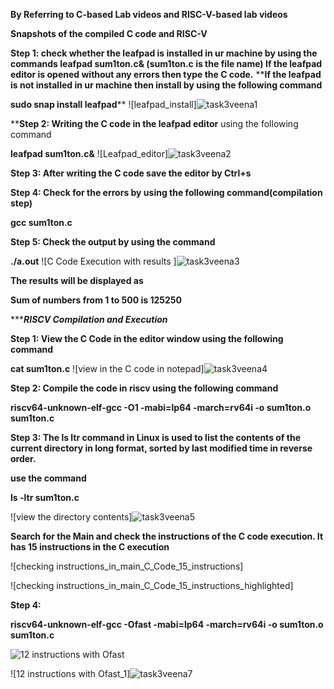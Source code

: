 **By Referring to C-based Lab videos and RISC-V-based lab videos**

**Snapshots of the compiled C code and RISC-V**

**Step 1: check whether the leafpad is installed in ur machine by using the commands
leafpad sum1ton.c& (sum1ton.c is the file name)
If the leafpad editor is opened without any errors then type the C code.**
****If the leafpad is not installed in ur machine then install by using the following command**

**sudo snap install leafpad****
![leafpad_install]![task3veena1](https://github.com/Veena-04/veena/assets/145828292/6a47a7d8-8894-423d-aa8c-2a6ed29a6fe0)


****Step 2: Writing the C code in the leafpad editor** using the following command

**leafpad sum1ton.c&**
![Leafpad_editor]![task3veena2](https://github.com/Veena-04/veena/assets/145828292/4b4e6e22-9408-4d73-b47a-202a50c8eef6)


**Step 3: After writing the C code save the editor by Ctrl+s**

**Step 4: Check for the errors by using the following command(compilation step)**

**gcc sum1ton.c**

**Step 5: Check the output by using the command**

**./a.out**
![C Code Execution with results ]![task3veena3](https://github.com/Veena-04/veena/assets/145828292/330d1df8-1eb3-43d3-9fa5-5d52a484dd76)


**The results will be displayed as** 

**Sum of numbers from 1 to 500 is 125250**


********************************************************RISCV Compilation and Execution*****************************************************

**Step 1: View the C Code in the editor window using the following command**

**cat sum1ton.c**
![view in the C code in notepad]![task3veena4](https://github.com/Veena-04/veena/assets/145828292/1093c35e-68c3-4ec4-ba6b-c96903feedbb)


**Step 2: Compile the code in riscv using the following command**

**riscv64-unknown-elf-gcc -O1 -mabi=lp64 -march=rv64i -o sum1ton.o sum1ton.c**

**Step 3: The ls ltr command in Linux is used to list the contents of the current directory in long format, sorted by last modified time in reverse order.**

**use the command**

**ls -ltr sum1ton.c**

![view the directory contents]![task3veena5](https://github.com/Veena-04/veena/assets/145828292/77a93534-e72c-4676-965f-aef7186cac94)




**Search for the Main and check the instructions of the C code execution. It has 15 instructions in the C execution**

![checking instructions_in_main_C_Code_15_instructions]

![checking instructions_in_main_C_Code_15_instructions_highlighted]


**Step 4:**

**riscv64-unknown-elf-gcc -Ofast -mabi=lp64 -march=rv64i -o sum1ton.o sum1ton.c**

![12 instructions with Ofast](https://github.com/Abdulbitm/Abdul/assets/160620896/f2ebdc19-c3a6-494d-a25d-6d71c2811440)



![12 instructions with Ofast_1]![task3veena7](https://github.com/Veena-04/veena/assets/145828292/5582ceaa-7e1f-4124-95e3-144c90bd6cd3)






